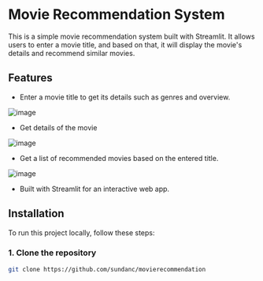 # Movie Recommendation System

This is a simple movie recommendation system built with Streamlit. It allows users to enter a movie title, and based on that, it will display the movie's details and recommend similar movies.

## Features
- Enter a movie title to get its details such as genres and overview.

![image](https://github.com/user-attachments/assets/d4119e2b-0e8d-4969-a48a-f3621f68767d)

- Get details of the movie

![image](https://github.com/user-attachments/assets/a7cc1e39-a1da-4613-9ab9-03073e405a61)


- Get a list of recommended movies based on the entered title.

![image](https://github.com/user-attachments/assets/d43c8a22-6d45-4536-8d15-853b3cde0154)

- Built with Streamlit for an interactive web app.

## Installation

To run this project locally, follow these steps:

### 1. Clone the repository

```bash
git clone https://github.com/sundanc/movierecommendation

